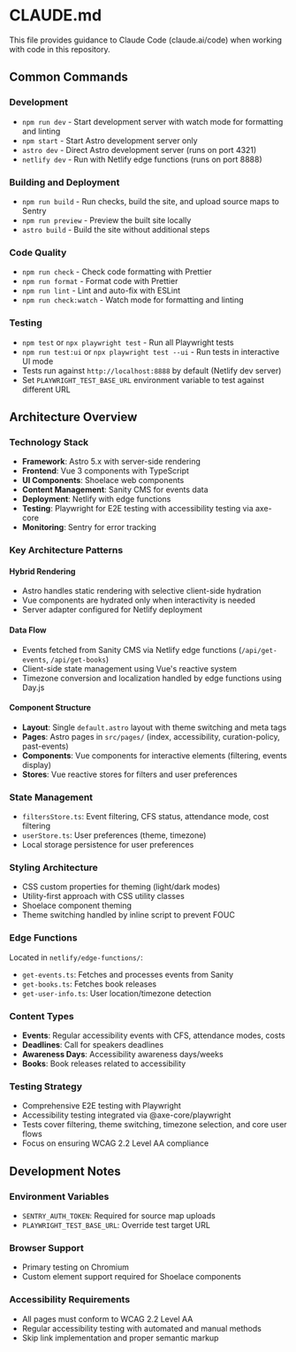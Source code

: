 # CLAUDE.md

This file provides guidance to Claude Code (claude.ai/code) when working with code in this repository.

## Common Commands

### Development
- `npm run dev` - Start development server with watch mode for formatting and linting
- `npm start` - Start Astro development server only
- `astro dev` - Direct Astro development server (runs on port 4321)
- `netlify dev` - Run with Netlify edge functions (runs on port 8888)

### Building and Deployment
- `npm run build` - Run checks, build the site, and upload source maps to Sentry
- `npm run preview` - Preview the built site locally
- `astro build` - Build the site without additional steps

### Code Quality
- `npm run check` - Check code formatting with Prettier
- `npm run format` - Format code with Prettier
- `npm run lint` - Lint and auto-fix with ESLint
- `npm run check:watch` - Watch mode for formatting and linting

### Testing
- `npm test` or `npx playwright test` - Run all Playwright tests
- `npm run test:ui` or `npx playwright test --ui` - Run tests in interactive UI mode
- Tests run against `http://localhost:8888` by default (Netlify dev server)
- Set `PLAYWRIGHT_TEST_BASE_URL` environment variable to test against different URL

## Architecture Overview

### Technology Stack
- **Framework**: Astro 5.x with server-side rendering
- **Frontend**: Vue 3 components with TypeScript
- **UI Components**: Shoelace web components
- **Content Management**: Sanity CMS for events data
- **Deployment**: Netlify with edge functions
- **Testing**: Playwright for E2E testing with accessibility testing via axe-core
- **Monitoring**: Sentry for error tracking

### Key Architecture Patterns

#### Hybrid Rendering
- Astro handles static rendering with selective client-side hydration
- Vue components are hydrated only when interactivity is needed
- Server adapter configured for Netlify deployment

#### Data Flow
- Events fetched from Sanity CMS via Netlify edge functions (`/api/get-events`, `/api/get-books`)
- Client-side state management using Vue's reactive system
- Timezone conversion and localization handled by edge functions using Day.js

#### Component Structure
- **Layout**: Single `default.astro` layout with theme switching and meta tags
- **Pages**: Astro pages in `src/pages/` (index, accessibility, curation-policy, past-events)
- **Components**: Vue components for interactive elements (filtering, events display)
- **Stores**: Vue reactive stores for filters and user preferences

### State Management
- `filtersStore.ts`: Event filtering, CFS status, attendance mode, cost filtering
- `userStore.ts`: User preferences (theme, timezone)
- Local storage persistence for user preferences

### Styling Architecture
- CSS custom properties for theming (light/dark modes)
- Utility-first approach with CSS utility classes
- Shoelace component theming
- Theme switching handled by inline script to prevent FOUC

### Edge Functions
Located in `netlify/edge-functions/`:
- `get-events.ts`: Fetches and processes events from Sanity
- `get-books.ts`: Fetches book releases
- `get-user-info.ts`: User location/timezone detection

### Content Types
- **Events**: Regular accessibility events with CFS, attendance modes, costs
- **Deadlines**: Call for speakers deadlines
- **Awareness Days**: Accessibility awareness days/weeks
- **Books**: Book releases related to accessibility

### Testing Strategy
- Comprehensive E2E testing with Playwright
- Accessibility testing integrated via @axe-core/playwright
- Tests cover filtering, theme switching, timezone selection, and core user flows
- Focus on ensuring WCAG 2.2 Level AA compliance

## Development Notes

### Environment Variables
- `SENTRY_AUTH_TOKEN`: Required for source map uploads
- `PLAYWRIGHT_TEST_BASE_URL`: Override test target URL

### Browser Support
- Primary testing on Chromium
- Custom element support required for Shoelace components

### Accessibility Requirements
- All pages must conform to WCAG 2.2 Level AA
- Regular accessibility testing with automated and manual methods
- Skip link implementation and proper semantic markup